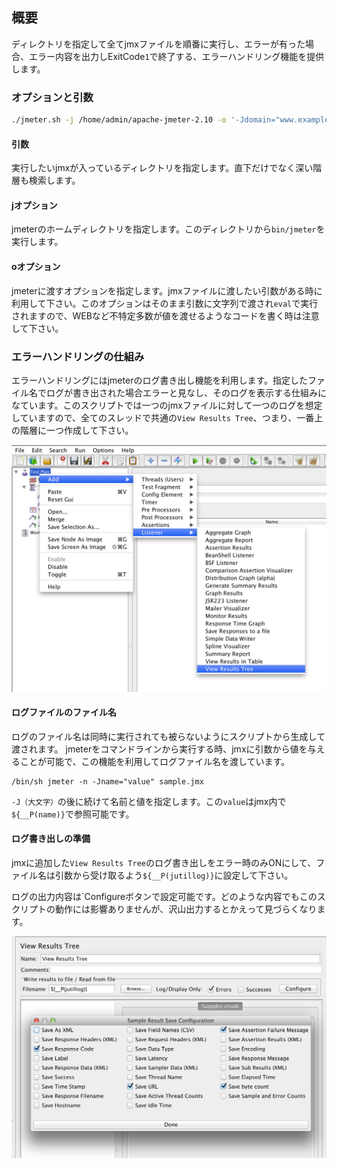## 概要
ディレクトリを指定して全てjmxファイルを順番に実行し、エラーが有った場合、エラー内容を出力しExitCode`1`で終了する、エラーハンドリング機能を提供します。

### オプションと引数
```sh
./jmeter.sh -j /home/admin/apache-jmeter-2.10 -o '-Jdomain="www.example.com"' /home/admin/jmeter
```

#### 引数
実行したいjmxが入っているディレクトリを指定します。直下だけでなく深い階層も検索します。

#### jオプション
jmeterのホームディレクトリを指定します。このディレクトリから`bin/jmeter`を実行します。

#### oオプション
jmeterに渡すオプションを指定します。jmxファイルに渡したい引数がある時に利用して下さい。このオプションはそのまま引数に文字列で渡され`eval`で実行されますので、WEBなど不特定多数が値を渡せるようなコードを書く時は注意して下さい。

### エラーハンドリングの仕組み
エラーハンドリングにはjmeterのログ書き出し機能を利用します。指定したファイル名でログが書き出された場合エラーと見なし、そのログを表示する仕組みになています。このスクリプトでは一つのjmxファイルに対して一つのログを想定していますので、全てのスレッドで共通の`View Results Tree`、つまり、一番上の階層に一つ作成して下さい。

<img src="images/create-listener.jpg" alt="View Results Treeの作成">

#### ログファイルのファイル名
ログのファイル名は同時に実行されても被らないようにスクリプトから生成して渡されます。
jmeterをコマンドラインから実行する時、jmxに引数から値を与えることが可能で、この機能を利用してログファイル名を渡しています。

```shell
/bin/sh jmeter -n -Jname="value" sample.jmx
```

`-J（大文字）`の後に続けて名前と値を指定します。この`value`はjmx内で`${__P(name)}`で参照可能です。

#### ログ書き出しの準備
jmxに追加した`View Results Tree`のログ書き出しをエラー時のみONにして、ファイル名は引数から受け取るよう`${__P(jutillog)}`に設定して下さい。

ログの出力内容は`Configureボタンで設定可能です。どのような内容でもこのスクリプトの動作には影響ありませんが、沢山出力するとかえって見づらくなります。

<img src="images/log-setting.jpg" alt="View Results Treeの設定">
